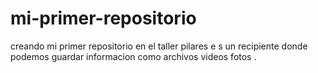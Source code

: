 # mi-primer-repositorio
creando mi primer repositorio en el taller pilares
e s  un recipiente donde podemos guardar  informacion  como archivos  videos fotos .
